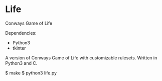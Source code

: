 # Life
Conways Game of Life

Dependencies:
* Python3
* tkinter

A version of Conways Game of Life with customizable rulesets.
Written in Python3 and C.

$ make
$ python3 life.py
